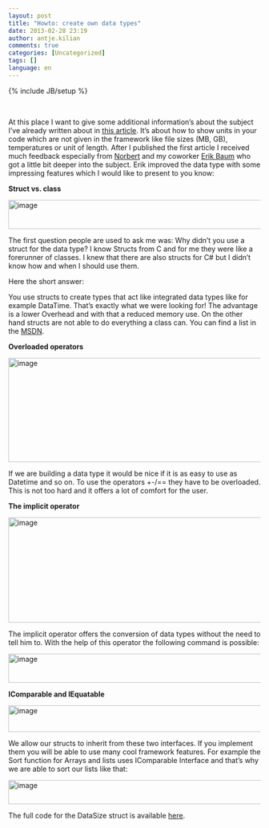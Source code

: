 ```yaml
---
layout: post
title: "Howto: create own data types"
date: 2013-02-28 23:19
author: antje.kilian
comments: true
categories: [Uncategorized]
tags: []
language: en
---
```

{% include JB/setup %}
<p>&nbsp; <p>At this place I want to give some additional information’s about the subject I’ve already written about in <a href="http://code-inside.de/blog-in/2012/11/08/units-and-interaces/">this article</a>. It’s about how to show units in your code which are not given in the framework like file sizes (MB, GB), temperatures or unit of length. After I published the first article I received much feedback especially from <a href="https://twitter.com/norberteder">Norbert</a> and my coworker <a href="http://www.erik-baum.de/">Erik Baum</a> who got a little bit deeper into the subject. Erik improved the data type with some impressing features which I would like to present to you know: <p><b>Struct vs. class</b> <p><img style="background-image: none; border-bottom: 0px; border-left: 0px; padding-left: 0px; padding-right: 0px; border-top: 0px; border-right: 0px; padding-top: 0px" title="image" border="0" alt="image" src="{{BASE_PATH}}/assets/wp-images-de/image_thumb909.png" width="554" height="58"> <p>The first question people are used to ask me was: Why didn’t you use a struct for the data type? I know Structs from C and for me they were like a forerunner of classes. I knew that there are also structs for C# but I didn’t know how and when I should use them.  <p>Here the short answer: <p>You use structs to create types that act like integrated data types like for example DataTime. That’s exactly what we were looking for! The advantage is a lower Overhead and with that a reduced memory use. On the other hand structs are not able to do everything a class can. You can find a list in the <a href="http://msdn.microsoft.com/de-de/library/saxz13w4(v=vs.110).aspx">MSDN</a>.  <p><b>Overloaded operators</b> <p><img style="background-image: none; border-bottom: 0px; border-left: 0px; padding-left: 0px; padding-right: 0px; border-top: 0px; border-right: 0px; padding-top: 0px" title="image" border="0" alt="image" src="{{BASE_PATH}}/assets/wp-images-de/image_thumb910.png" width="552" height="208"> <p>If we are building a data type it would be nice if it is as easy to use as Datetime and so on. To use the operators +-/== they have to be overloaded. This is not too hard and it offers a lot of comfort for the user. <p><b></b> <p><b>The implicit operator</b> <p><img style="background-image: none; border-bottom: 0px; border-left: 0px; padding-left: 0px; padding-right: 0px; border-top: 0px; border-right: 0px; padding-top: 0px" title="image" border="0" alt="image" src="{{BASE_PATH}}/assets/wp-images-de/image_thumb911.png" width="556" height="210"> <p>The implicit operator offers the conversion of data types without the need to tell him to. With the help of this operator the following command is possible: <p><img style="background-image: none; border-bottom: 0px; border-left: 0px; padding-left: 0px; padding-right: 0px; border-top: 0px; border-right: 0px; padding-top: 0px" title="image" border="0" alt="image" src="{{BASE_PATH}}/assets/wp-images-de/image_thumb912.png" width="559" height="58"> <p><b>IComparable and IEquatable</b> <p><img style="background-image: none; border-bottom: 0px; border-left: 0px; padding-left: 0px; padding-right: 0px; border-top: 0px; border-right: 0px; padding-top: 0px" title="image" border="0" alt="image" src="{{BASE_PATH}}/assets/wp-images-de/image_thumb913.png" width="559" height="53"> <p>We allow our structs to inherit from these two interfaces. If you implement them you will be able to use many cool framework features. For example the Sort function for Arrays and lists uses IComparable Interface and that’s why we are able to sort our lists like that:  <p><img title="image" border="0" alt="image" src="{{BASE_PATH}}/assets/wp-images-de/image_thumb914.png" width="564" height="48"> <p>The full code for the DataSize struct is available <a href="https://github.com/Code-Inside/Samples/tree/master/2013/DataTypes">here</a>.

